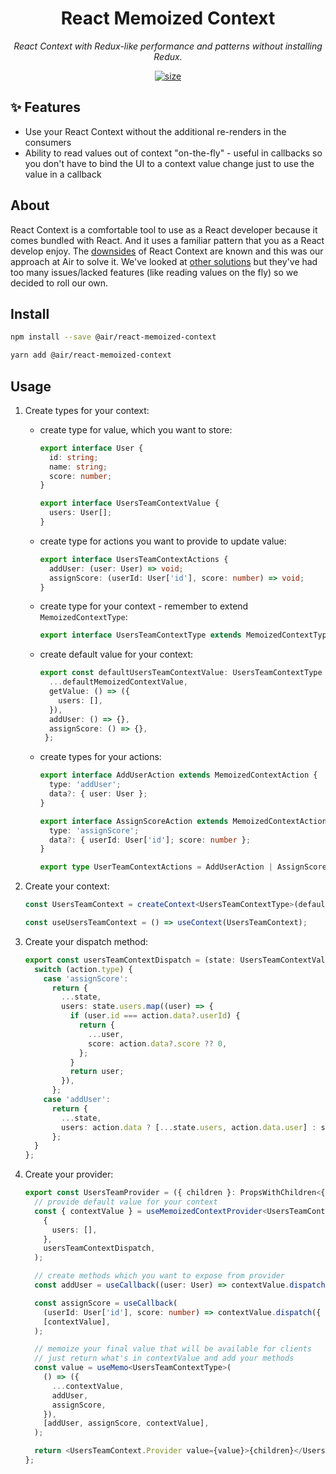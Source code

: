<h1 align="center">React Memoized Context</h1>
<p align="center"><i>React Context with Redux-like performance and patterns without installing Redux.</i></p>

<p align="center">
  <a href="https://www.npmjs.com/package/@air/react-memoized-context">
    <img src="https://img.shields.io/npm/v/@air/react-memoized-context?color=2E77FF" alt="size" />
  </a>
</p>

## ✨ Features <a name="features"></a>

- Use your React Context without the additional re-renders in the consumers
- Ability to read values out of context "on-the-fly" - useful in callbacks so you don't have to bind the UI to a context value change just to use the value in a callback

## About
React Context is a comfortable tool to use as a React developer because it comes bundled with React. And it uses a familiar pattern that you as a React develop enjoy. The [downsides](https://blog.thoughtspile.tech/2021/10/04/react-context-dangers/) of React Context are known and this was our approach at Air to solve it. We've looked at [other solutions](https://github.com/dai-shi/use-context-selector) but they've had too many issues/lacked features (like reading values on the fly) so we decided to roll our own.

## Install

```bash
npm install --save @air/react-memoized-context
```
```bash
yarn add @air/react-memoized-context
```

## Usage

1. Create types for your context:

   - create type for value, which you want to store:
       ```typescript
       export interface User {
         id: string;
         name: string;
         score: number;
       }
    
       export interface UsersTeamContextValue {
         users: User[];
       }
       ```
   - create type for actions you want to provide to update value:
       ```typescript
       export interface UsersTeamContextActions {
         addUser: (user: User) => void;
         assignScore: (userId: User['id'], score: number) => void;
       }
       ```
   - create type for your context - remember to extend `MemoizedContextType`:
       ```typescript
       export interface UsersTeamContextType extends MemoizedContextType<UsersTeamContextValue>, UsersTeamContextActionsType {}
       ```
   - create default value for your context:
     ```typescript
     export const defaultUsersTeamContextValue: UsersTeamContextType = {
       ...defaultMemoizedContextValue,
       getValue: () => ({
         users: [],
       }),
       addUser: () => {},
       assignScore: () => {},
      };
      ```
   - create types for your actions:
     ```typescript  
     export interface AddUserAction extends MemoizedContextAction {
       type: 'addUser';
       data?: { user: User };
     }
  
     export interface AssignScoreAction extends MemoizedContextAction {
       type: 'assignScore';
       data?: { userId: User['id']; score: number };
     }
  
     export type UserTeamContextActions = AddUserAction | AssignScoreAction;
     ```
2. Create your context:

    ```typescript
    const UsersTeamContext = createContext<UsersTeamContextType>(defaultUsersTeamContextValue);
    
    const useUsersTeamContext = () => useContext(UsersTeamContext);
    ```

3. Create your dispatch method:
    ```typescript
    export const usersTeamContextDispatch = (state: UsersTeamContextValue, action: UserTeamContextActions) => {
      switch (action.type) {
        case 'assignScore':
          return {
            ...state,
            users: state.users.map((user) => {
              if (user.id === action.data?.userId) {
                return {
                  ...user,
                  score: action.data?.score ?? 0,
                };
              }
              return user;
            }),
          };
        case 'addUser':
          return {
            ...state,
            users: action.data ? [...state.users, action.data.user] : state.users,
          };
      }
    };
    ```
4. Create your provider:
    ```typescript
    export const UsersTeamProvider = ({ children }: PropsWithChildren<{}>) => {
      // provide default value for your context
      const { contextValue } = useMemoizedContextProvider<UsersTeamContextValue>(
        {
          users: [],
        },
        usersTeamContextDispatch,
      );
    
      // create methods which you want to expose from provider
      const addUser = useCallback((user: User) => contextValue.dispatch({ type: 'addUser', data: user }), [contextValue]);
    
      const assignScore = useCallback(
        (userId: User['id'], score: number) => contextValue.dispatch({ type: 'assignScore', data: { userId, score } }),
        [contextValue],
      );
    
      // memoize your final value that will be available for clients
      // just return what's in contextValue and add your methods
      const value = useMemo<UsersTeamContextType>(
        () => ({
          ...contextValue,
          addUser,
          assignScore,
        }),
        [addUser, assignScore, contextValue],
      );
    
      return <UsersTeamContext.Provider value={value}>{children}</UsersTeamContext.Provider>;
    };
    ```


